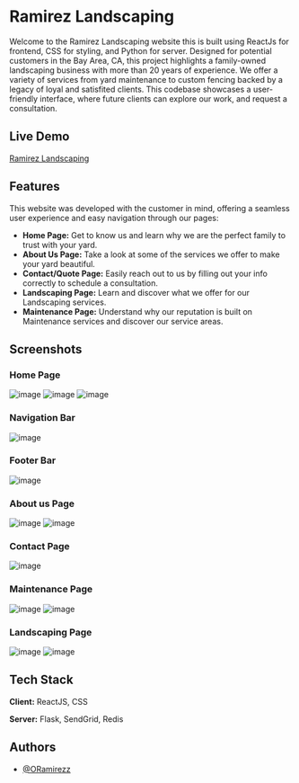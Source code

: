 
# Ramirez Landscaping

Welcome to the Ramirez Landscaping website this is built using ReactJs for frontend, CSS for styling, and Python for server. Designed for potential customers in the Bay Area, CA, this project highlights a family-owned landscaping business with more than 20 years of experience. We offer a variety of services from yard maintenance to custom fencing backed by a legacy of loyal and satisfited clients. This codebase showcases a user-friendly interface, where future clients can explore our work, and request a consultation. 

## Live Demo
[Ramirez Landscaping](https://ramirez-landscaping-a2217ac6fd40.herokuapp.com/)

## Features
This website was developed with the customer in mind, offering a seamless user experience and easy navigation through our pages:

- **Home Page:** Get to know us and learn why we are the perfect family to trust with your yard.
- **About Us Page:** Take a look at some of the services we offer to make your yard beautiful.
- **Contact/Quote Page:** Easily reach out to us by filling out your info correctly to schedule a consultation.
- **Landscaping Page:** Learn and discover what we offer for our Landscaping services.
- **Maintenance Page:** Understand why our reputation is built on Maintenance services and discover our service areas.

## Screenshots

### Home Page
![image](https://github.com/user-attachments/assets/47f19cdb-a8c6-4c58-b84d-50803df63e98)
![image](https://github.com/user-attachments/assets/9cd54f37-6c80-4964-9ff3-633fa9042a59)
![image](https://github.com/user-attachments/assets/30916e83-8459-4116-b869-35005cb56cb5)
### Navigation Bar
![image](https://github.com/user-attachments/assets/b2af39b1-852a-417e-b008-d32a33254bf7)
### Footer Bar
![image](https://github.com/user-attachments/assets/de200f7f-3ae1-4fdd-862e-95eae849c1c4)
### About us Page
![image](https://github.com/user-attachments/assets/92f961b5-e205-4b76-8894-31906c8f60ae)
![image](https://github.com/user-attachments/assets/8aec8179-ffc2-461b-ba0f-6bd2ba8211cd)
### Contact Page
![image](https://github.com/user-attachments/assets/5d1fbc4d-eaa1-42d7-9738-6008bcaf6a26)
### Maintenance Page
![image](https://github.com/user-attachments/assets/74130578-8804-4479-b33a-d314603253a2)
![image](https://github.com/user-attachments/assets/ae16aeb6-e9a5-450a-b71a-149e1858b8e2)
### Landscaping Page
![image](https://github.com/user-attachments/assets/fe84ab62-43ed-4368-ab67-2ae89c6c21f5)
![image](https://github.com/user-attachments/assets/37ba8a07-e661-4040-8bf7-4d7e759f793f)


## Tech Stack

**Client:** ReactJS, CSS

**Server:** Flask, SendGrid, Redis






## Authors

- [@ORamirezz](https://www.github.com/OsbaldoRamirez-create)


